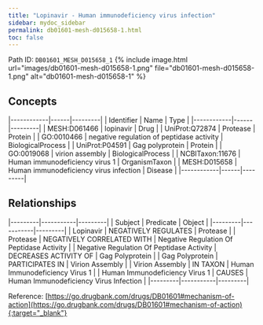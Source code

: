 ```yaml
---
title: "Lopinavir - Human immunodeficiency virus infection"
sidebar: mydoc_sidebar
permalink: db01601-mesh-d015658-1.html
toc: false 
---
```



Path ID: `DB01601_MESH_D015658_1`
{% include image.html url="images/db01601-mesh-d015658-1.png" file="db01601-mesh-d015658-1.png" alt="db01601-mesh-d015658-1" %}

## Concepts

|------------|------|---------|
| Identifier | Name | Type    |
|------------|------|---------|
| MESH:D061466 | lopinavir | Drug |
| UniProt:Q72874 | Protease | Protein |
| GO:0010466 | negative regulation of peptidase activity | BiologicalProcess |
| UniProt:P04591 | Gag polyprotein | Protein |
| GO:0019068 | virion assembly | BiologicalProcess |
| NCBITaxon:11676 | Human immunodeficiency virus 1 | OrganismTaxon |
| MESH:D015658 | Human immunodeficiency virus infection | Disease |
|------------|------|---------|

## Relationships

|---------|-----------|---------|
| Subject | Predicate | Object  |
|---------|-----------|---------|
| Lopinavir | NEGATIVELY REGULATES | Protease |
| Protease | NEGATIVELY CORRELATED WITH | Negative Regulation Of Peptidase Activity |
| Negative Regulation Of Peptidase Activity | DECREASES ACTIVITY OF | Gag Polyprotein |
| Gag Polyprotein | PARTICIPATES IN | Virion Assembly |
| Virion Assembly | IN TAXON | Human Immunodeficiency Virus 1 |
| Human Immunodeficiency Virus 1 | CAUSES | Human Immunodeficiency Virus Infection |
|---------|-----------|---------|

Reference: [https://go.drugbank.com/drugs/DB01601#mechanism-of-action](https://go.drugbank.com/drugs/DB01601#mechanism-of-action){:target="_blank"}